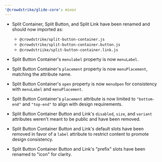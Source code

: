 ```yaml
---
'@crowdstrike/glide-core': minor
---
```


- Split Container, Split Button, and Split Link have been renamed and should now imported as:

  - `@crowdstrike/split-button-container.js`
  - `@crowdstrike/split-button-container.button.js`
  - `@crowdstriike/split-button-container.link.js`

- Split Button Container's `menulabel` property is now `menuLabel`.
- Split Button Container's `placement` property is now `menuPlacement`, matching the attribute name.
- Split Button Container's `open` property is now `menuOpen` for consistency with `menuLabel` and `menuPlacement`.
- Split Button Container's `placement` attribute is now limited to `"bottom-end"` and `"top-end"` to align with design requirements.

- Split Button Container Button and Link's `disabled`, `size`, and `variant` attributes weren't meant to be public and have been removed.
- Split Button Container Button and Link's default slots have been removed in favor of a `label` attribute to restrict content to promote design consistency.
- Split Button Container Button and Link's "prefix" slots have been renamed to "icon" for clarity.
